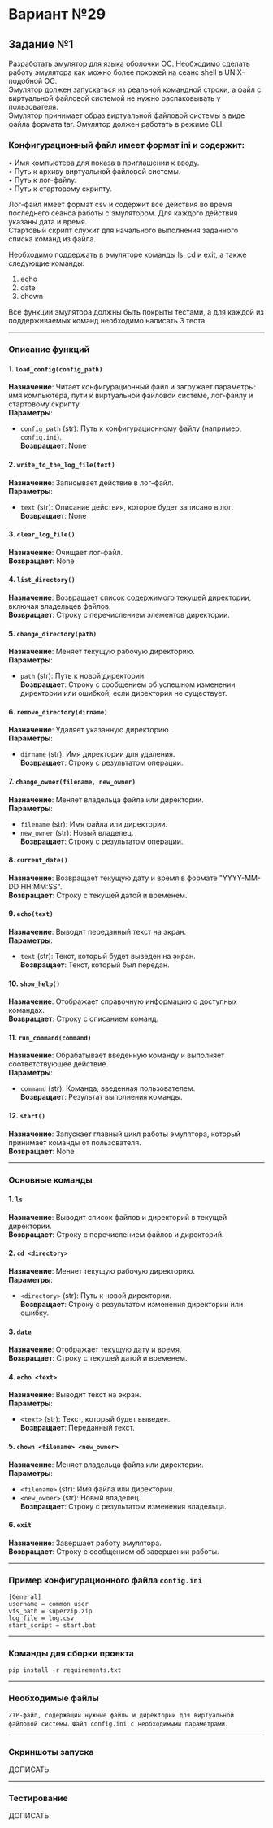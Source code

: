 # Вариант №29  
## Задание №1  
Разработать эмулятор для языка оболочки ОС. Необходимо сделать работу эмулятора как можно более похожей на сеанс shell в UNIX-подобной ОС.  
Эмулятор должен запускаться из реальной командной строки, а файл с виртуальной файловой системой не нужно распаковывать у пользователя.  
Эмулятор принимает образ виртуальной файловой системы в виде файла формата tar. Эмулятор должен работать в режиме CLI.

### Конфигурационный файл имеет формат ini и содержит:
• Имя компьютера для показа в приглашении к вводу.  
• Путь к архиву виртуальной файловой системы.  
• Путь к лог-файлу.  
• Путь к стартовому скрипту.

Лог-файл имеет формат csv и содержит все действия во время последнего сеанса работы с эмулятором. Для каждого действия указаны дата и время.  
Стартовый скрипт служит для начального выполнения заданного списка команд из файла.

Необходимо поддержать в эмуляторе команды ls, cd и exit, а также следующие команды:  
1. echo  
2. date  
3. chown  

Все функции эмулятора должны быть покрыты тестами, а для каждой из поддерживаемых команд необходимо написать 3 теста.

---

### Описание функций

#### 1. `load_config(config_path)`
**Назначение**: Читает конфигурационный файл и загружает параметры: имя компьютера, пути к виртуальной файловой системе, лог-файлу и стартовому скрипту.  
**Параметры**:  
- `config_path` (str): Путь к конфигурационному файлу (например, `config.ini`).  
**Возвращает**: None

#### 2. `write_to_the_log_file(text)`
**Назначение**: Записывает действие в лог-файл.  
**Параметры**:  
- `text` (str): Описание действия, которое будет записано в лог.  
**Возвращает**: None

#### 3. `clear_log_file()`
**Назначение**: Очищает лог-файл.  
**Возвращает**: None

#### 4. `list_directory()`
**Назначение**: Возвращает список содержимого текущей директории, включая владельцев файлов.  
**Возвращает**: Строку с перечислением элементов директории.

#### 5. `change_directory(path)`
**Назначение**: Меняет текущую рабочую директорию.  
**Параметры**:  
- `path` (str): Путь к новой директории.  
**Возвращает**: Строку с сообщением об успешном изменении директории или ошибкой, если директория не существует.

#### 6. `remove_directory(dirname)`
**Назначение**: Удаляет указанную директорию.  
**Параметры**:  
- `dirname` (str): Имя директории для удаления.  
**Возвращает**: Строку с результатом операции.

#### 7. `change_owner(filename, new_owner)`
**Назначение**: Меняет владельца файла или директории.  
**Параметры**:  
- `filename` (str): Имя файла или директории.  
- `new_owner` (str): Новый владелец.  
**Возвращает**: Строку с результатом операции.

#### 8. `current_date()`
**Назначение**: Возвращает текущую дату и время в формате "YYYY-MM-DD HH:MM:SS".  
**Возвращает**: Строку с текущей датой и временем.

#### 9. `echo(text)`
**Назначение**: Выводит переданный текст на экран.  
**Параметры**:  
- `text` (str): Текст, который будет выведен на экран.  
**Возвращает**: Текст, который был передан.

#### 10. `show_help()`
**Назначение**: Отображает справочную информацию о доступных командах.  
**Возвращает**: Строку с описанием команд.

#### 11. `run_command(command)`
**Назначение**: Обрабатывает введенную команду и выполняет соответствующее действие.  
**Параметры**:  
- `command` (str): Команда, введенная пользователем.  
**Возвращает**: Результат выполнения команды.

#### 12. `start()`
**Назначение**: Запускает главный цикл работы эмулятора, который принимает команды от пользователя.  
**Возвращает**: None

---

### Основные команды

#### 1. `ls`
**Назначение**: Выводит список файлов и директорий в текущей директории.  
**Возвращает**: Строку с перечислением файлов и директорий.

#### 2. `cd <directory>`
**Назначение**: Меняет текущую рабочую директорию.  
**Параметры**:  
- `<directory>` (str): Путь к новой директории.  
**Возвращает**: Строку с результатом изменения директории или ошибку.

#### 3. `date`
**Назначение**: Отображает текущую дату и время.  
**Возвращает**: Строку с текущей датой и временем.

#### 4. `echo <text>`
**Назначение**: Выводит текст на экран.  
**Параметры**:  
- `<text>` (str): Текст, который будет выведен.  
**Возвращает**: Переданный текст.

#### 5. `chown <filename> <new_owner>`
**Назначение**: Меняет владельца файла или директории.  
**Параметры**:  
- `<filename>` (str): Имя файла или директории.  
- `<new_owner>` (str): Новый владелец.  
**Возвращает**: Строку с результатом изменения владельца.

#### 6. `exit`
**Назначение**: Завершает работу эмулятора.  
**Возвращает**: Строку с сообщением об завершении работы.

---

### Пример конфигурационного файла `config.ini`
```
[General]
username = common user
vfs_path = superzip.zip
log_file = log.csv
start_script = start.bat
```

---

### Команды для сборки проекта
```
pip install -r requirements.txt
```

---


### Необходимые файлы
`ZIP-файл, содержащий нужные файлы и директории для виртуальной файловой системы.`
`Файл config.ini с необходимыми параметрами.`

---


### Скриншоты запуска
ДОПИСАТЬ

---


### Тестирование
ДОПИСАТЬ

